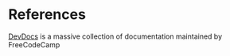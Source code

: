 # References

[DevDocs](https://devdocs.io/) is a massive collection of documentation maintained by FreeCodeCamp

